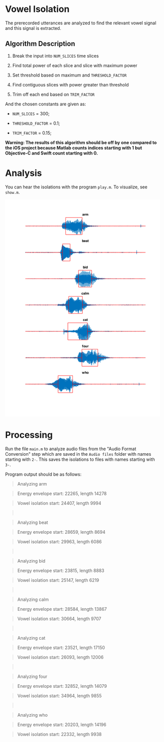 Vowel Isolation
===============

The prerecorded utterances are analyzed to find the relevant vowel signal and
this signal is extracted.

Algorithm Description
---------------------

1.  Break the input into `NUM_SLICES` time slices

2.  Find total power of each slice and slice with maximum power

3.  Set threshold based on maximum and `THRESHOLD_FACTOR`

4.  Find contiguous slices with power greater than threshold

5.  Trim off each end based on `TRIM_FACTOR`

And the chosen constants are given as:

-   `NUM_SLICES` = 300;

-   `THRESHOLD_FACTOR` = 0.1;

-   `TRIM_FACTOR` = 0.15;

**Warning: The results of this algorithm should be off by one compared to the
iOS project because Matlab counts indices starting with 1 but Objective-C and
Swift count starting with 0.**

Analysis
========

You can hear the isolations with the program `play.m`. To visualize, see
`show.m`.

![](<vowelIsolation.png>)

Processing
==========

Run the file `main.m` to analyze audio files from the "Audio Format Conversion"
step which are saved in the `Audio files` folder with names starting with `2-`.
This saves the isolations to files with names starting with `3-`.

Program output should be as follows:

>   Analyzing arm

>   Energy envelope start: 22265, length 14278

>   Vowel isolation start: 24407, length 9994

>    

>   Analyzing beat

>   Energy envelope start: 28659, length 8694

>   Vowel isolation start: 29963, length 6086

>    

>   Analyzing bid

>   Energy envelope start: 23815, length 8883

>   Vowel isolation start: 25147, length 6219

>    

>   Analyzing calm

>   Energy envelope start: 28584, length 13867

>   Vowel isolation start: 30664, length 9707

>    

>   Analyzing cat

>   Energy envelope start: 23521, length 17150

>   Vowel isolation start: 26093, length 12006

>    

>   Analyzing four

>   Energy envelope start: 32852, length 14079

>   Vowel isolation start: 34964, length 9855

>    

>   Analyzing who

>   Energy envelope start: 20203, length 14196

>   Vowel isolation start: 22332, length 9938

 
